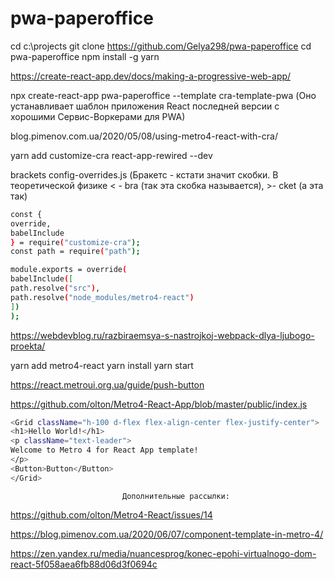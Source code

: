 # pwa-paperoffice

cd c:\projects
git clone https://github.com/Gelya298/pwa-paperoffice
cd pwa-paperoffice
npm install -g yarn

https://create-react-app.dev/docs/making-a-progressive-web-app/

npx create-react-app pwa-paperoffice --template cra-template-pwa (Оно устанавливает шаблон приложения React последней версии с хорошими Сервис-Воркерами для PWA)

blog.pimenov.com.ua/2020/05/08/using-metro4-react-with-cra/

yarn add customize-cra react-app-rewired --dev

brackets config-overrides.js (Бракетс - кстати значит скобки. В теоретической физике < - bra (так эта скобка называется), >- cket (а эта так)
```sh
const {
override,
babelInclude
} = require("customize-cra");
const path = require("path");

module.exports = override(
babelInclude([
path.resolve("src"),
path.resolve("node_modules/metro4-react")
])
);
```

https://webdevblog.ru/razbiraemsya-s-nastrojkoj-webpack-dlya-ljubogo-proekta/

yarn add metro4-react
yarn install
yarn start

https://react.metroui.org.ua/guide/push-button

https://github.com/olton/Metro4-React-App/blob/master/public/index.js
```sh
<Grid className="h-100 d-flex flex-align-center flex-justify-center">
<h1>Hello World!</h1>
<p className="text-leader">
Welcome to Metro 4 for React App template!
</p>
<Button>Button</Button>
</Grid>
```
                             Дополнительные рассылки:
                             
https://github.com/olton/Metro4-React/issues/14

https://blog.pimenov.com.ua/2020/06/07/component-template-in-metro-4/

https://zen.yandex.ru/media/nuancesprog/konec-epohi-virtualnogo-dom-react-5f058aea6fb88d06d3f0694c
